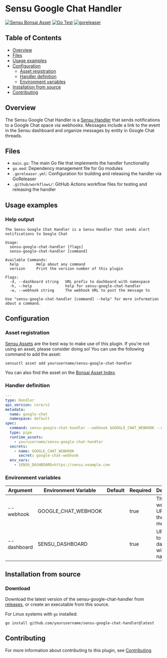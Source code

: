 # Sensu Google Chat Handler

[![Sensu Bonsai Asset](https://img.shields.io/badge/Bonsai-Download%20Me-brightgreen.svg?colorB=89C967&logo=sensu)](https://bonsai.sensu.io/assets/yourusername/sensu-google-chat-handler)
[![Go Test](https://github.com/yourusername/sensu-google-chat-handler/workflows/Go%20Test/badge.svg)](https://github.com/yourusername/sensu-google-chat-handler/actions?query=workflow%3A%22Go+Test%22)
[![goreleaser](https://github.com/yourusername/sensu-google-chat-handler/workflows/goreleaser/badge.svg)](https://github.com/yourusername/sensu-google-chat-handler/actions?query=workflow%3Agoreleaser)

## Table of Contents
- [Overview](#overview)
- [Files](#files)
- [Usage examples](#usage-examples)
- [Configuration](#configuration)
  - [Asset registration](#asset-registration)
  - [Handler definition](#handler-definition)
  - [Environment variables](#environment-variables)
- [Installation from source](#installation-from-source)
- [Contributing](#contributing)

## Overview

The Sensu Google Chat Handler is a [Sensu Handler][1] that sends notifications to a
Google Chat space via webhooks. Messages include a link to the event in the Sensu dashboard
and organize messages by entity in Google Chat threads.

## Files

- `main.go`: The main Go file that implements the handler functionality
- `go.mod`: Dependency management file for Go modules
- `.goreleaser.yml`: Configuration for building and releasing the handler via GoReleaser
- `.github/workflows/`: GitHub Actions workflow files for testing and releasing the handler

## Usage examples

### Help output

```
The Sensu Google Chat Handler is a Sensu Handler that sends alert notifications to Google Chat

Usage:
  sensu-google-chat-handler [flags]
  sensu-google-chat-handler [command]

Available Commands:
  help        Help about any command
  version     Print the version number of this plugin

Flags:
  -d, --dashboard string   URL prefix to dashboard with namespace
  -h, --help               help for sensu-google-chat-handler
  -w, --webhook string     The webhook URL to post the message to

Use "sensu-google-chat-handler [command] --help" for more information about a command.
```

## Configuration

### Asset registration

[Sensu Assets][2] are the best way to make use of this plugin. If you're not using an asset, please
consider doing so! You can use the following command to add the asset:

```
sensuctl asset add yourusername/sensu-google-chat-handler
```

You can also find the asset on the [Bonsai Asset Index][3].

### Handler definition

```yml
---
type: Handler
api_version: core/v2
metadata:
  name: google-chat
  namespace: default
spec:
  command: sensu-google-chat-handler --webhook $GOOGLE_CHAT_WEBHOOK --dashboard $SENSU_DASHBOARD
  type: pipe
  runtime_assets:
    - yourusername/sensu-google-chat-handler
  secrets:
    - name: GOOGLE_CHAT_WEBHOOK
      secret: google-chat-webhook
  env_vars:
    - SENSU_DASHBOARD=https://sensu.example.com
```

### Environment variables

|Argument    |Environment Variable |Default|Required|Description                                  |
|------------|---------------------|-------|--------|---------------------------------------------|
|--webhook   |GOOGLE_CHAT_WEBHOOK  |       |true    |The webhook URL to post the message to       |
|--dashboard |SENSU_DASHBOARD      |       |true    |URL prefix to dashboard with namespace       |

## Installation from source

### Download

Download the latest version of the sensu-google-chat-handler from [releases][4],
or create an executable from this source.

For Linux systems with `go` installed:

```shell
go install github.com/yourusername/sensu-google-chat-handler@latest
```

## Contributing

For more information about contributing to this plugin, see [Contributing][1].

[1]: https://docs.sensu.io/sensu-go/latest/reference/handlers/
[2]: https://docs.sensu.io/sensu-go/latest/reference/assets/
[3]: https://bonsai.sensu.io/assets/yourusername/sensu-google-chat-handler
[4]: https://github.com/yourusername/sensu-google-chat-handler/releases